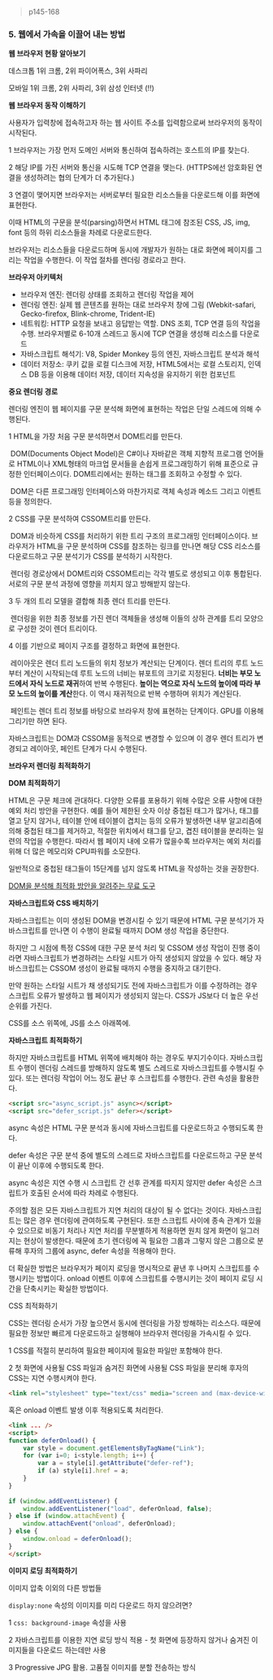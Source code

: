 > p145-168

### 5. 웹에서 가속을 이끌어 내는 방법



**웹 브라우저 현황 알아보기**

데스크톱 1위 크롬, 2위 파이어폭스, 3위 사파리

모바일 1위 크롬, 2위 사파리, 3위 삼성 인터넷 (!!)



**웹 브라우저 동작 이해하기**

사용자가 입력창에 접속하고자 하는 웹 사이트 주소를 입력함으로써 브라우저의 동작이 시작된다.

1 브라우저는 가장 먼저 도메인 서버와 통신하여 접속하려는 호스트의 IP를 찾는다.

2 해당 IP를 가진 서버와 통신을 시도해 TCP 연결을 맺는다. (HTTPS에선 암호화된 연결을 생성하려는 협의 단계가 더 추가된다.)

3 연결이 맺어지면 브라우저는 서버로부터 필요한 리소스들을 다운로드해 이를 화면에 표현한다.

이때 HTML의 구문을 분석(parsing)하면서 HTML 태그에 참조된 CSS, JS, img, font 등의 하위 리소스들을 차례로 다운로드한다.

브라우저는 리소스들을 다운로드하며 동시에 개발자가 원하는 대로 화면에 페이지를 그리는 작업을 수행한다. 이 작업 절차를 렌더링 경로라고 한다.



**브라우저 아키텍처**

- 브라우저 엔진: 렌더링 상태를 조회하고 렌더링 작업을 제어
- 렌더링 엔진: 실제 웹 콘텐츠를 원하는 대로 브라우저 창에 그림 (Webkit-safari, Gecko-firefox, Blink-chrome, Trident-IE)
- 네트워킹: HTTP 요청을 보내고 응답받는 역할. DNS 조회, TCP 연결 등의 작업을 수행. 브라우저별로 6-10개 스레드고 동시에 TCP 연결을 생성해 리소스를 다운로드
- 자바스크립트 해석기: V8, Spider Monkey 등의 엔진, 자바스크립트 분석과 해석
- 데이터 저장소: 쿠키 값을 로컬 디스크에 저장, HTML5에서는 로컬 스토리지, 인덱스 DB 등을 이용해 데이터 저장, 데이터 지속성을 유지하기 위한 컴포넌트



**중요 렌더링 경로**

렌더링 엔진이 웹 페이지를 구문 분석해 화면에 표현하는 작업은 단일 스레드에 의해 수행된다. 

1 HTML을 가장 처음 구문 분석하면서 DOM트리를 만든다.

​	DOM(Documents Object Model)은 C#이나 자바같은 객체 지향적 프로그램 언어들로 HTML이나 XML형태의 마크업 문서들을 손쉽게 프로그래밍하기 위해 표준으로 규정한 인터페이스이다. DOM트리에서는 원하는 태그를 조회하고 수정할 수 있다.

​	DOM은 다른 프로그래밍 인터페이스와 마찬가지로 객체 속성과 메소드 그리고 이벤트 등을 정의한다.

2 CSS를 구문 분석하여 CSSOM트리를 만든다.

​	DOM과 비슷하게 CSS를 처리하기 위한 트리 구조의 프로그래밍 인터페이스이다. 브라우저가 HTML을 구문 분석하며 CSS를 참조하는 링크를 만나면 해당 CSS 리소스를 다운로드하고 구문 분석기가 CSS를 분석하기 시작한다.

​	렌더링 경로상에서 DOM트리와 CSSOM트리는 각각 별도로 생성되고 이후 통합된다. 서로의 구문 분석 과정에 영향을 끼치지 않고 방해받지 않는다.

3 두 개의 트리 모델을 결합해 최종 렌더 트리를 만든다.

​	렌더링을 위한 최종 정보를 가진 렌더 객체들을 생성해 이들의 상하 관계를 트리 모양으로 구성한 것이 렌더 트리이다.

4 이를 기반으로 페이지 구조를 결정하고 화면에 표현한다.

​	레이아웃은 렌더 트리 노드들의 위치 정보가 계산되는 단계이다. 렌더 트리의 루트 노드부터 계산이 시작되는데 루트 노드의 너비는 뷰포트의 크기로 지정된다. **너비는 부모 노드에서 자식 노드로 재귀**하여 반복 수행된다. **높이는 역으로 자식 노드의 높이에 따라 부모 노드의 높이를 계산**한다. 이 역시 재귀적으로 반복 수행하며 위치가 계산된다.

​	페인트는 렌더 트리 정보를 바탕으로 브라우저 창에 표현하는 단계이다. GPU를 이용해 그리기만 하면 된다.



자바스크립트는 DOM과 CSSOM을 동적으로 변경할 수 있으며 이 경우 렌더 트리가 변경되고 레이아웃, 페인트 단계가 다시 수행된다.



**브라우저 렌더링 최적화하기**

**DOM 최적화하기**

HTML은 구문 체크에 관대하다. 다양한 오류를 포용하기 위해 수많은 오류 사항에 대한 예외 처리 방안을 구현한다. 예를 들어 제한된 숫자 이상 중첩된 태그가 많거나, 태그를 열고 닫지 않거나, 테이블 안에 테이블이 겹치는 등의 오류가 발생하면 내부 알고리즘에 의해 중첩된 태그를 제거하고, 적절한 위치에서 태그를 닫고, 겹친 테이블을 분리하는 일련의 작업을 수행한다. 따라서 웹 페이지 내에 오류가 많을수록 브라우저는 예외 처리를 위해 더 많은 메모리와 CPU파워를 소모한다.

일반적으로 중첩된 태그들이 15단계를 넘지 않도록 HTML을 작성하는 것을 권장한다.

[DOM을 분석해 최적화 방안을 알려주는 무료 도구](http://mir.aculo.us/dom-monster/)



**자바스크립트와 CSS 배치하기**

자바스크립트는 이미 생성된 DOM을 변경시킬 수 있기 때문에 HTML 구문 분석기가 자바스크립트를 만나면 이 수행이 완료될 때까지 DOM 생성 작업을 중단한다.

하지만 그 시점에 특정 CSS에 대한 구문 분석 처리 및 CSSOM 생성 작업이 진행 중이라면 자바스크립트가 변경하려는 스타일 시트가 아직 생성되지 않았을 수 있다. 해당 자바스크립트는 CSSOM 생성이 완료될 때까지 수행을 중지하고 대기한다.

만약 원하는 스타일 시트가 채 생성되기도 전에 자바스크립트가 이를 수정하려는 경우 스크립트 오류가 발생하고 웹 페이지가 생성되지 않는다. CSS가 JS보다 더 높은 우선순위를 가진다.

CSS를 소스 위쪽에, JS를 소스 아래쪽에.



**자바스크립트 최적화하기**

하지만 자바스크립트를 HTML 위쪽에 배치해야 하는 경우도 부지기수이다. 자바스크립트 수행이 렌더링 스레드를 방해하지 않도록 별도 스레드로 자바스크립트를 수행시킬 수 있다. 또는 렌더링 작업이 어느 정도 끝난 후 스크립트를 수행한다. 관련 속성을 활용한다.

```html
<script src="async_script.js" async></script>
<script src="defer_script.js" defer></script>
```

async 속성은 HTML 구문 분석과 동시에 자바스크립트를 다운로드하고 수행되도록 한다.

defer 속성은 구문 분석 중에 별도의 스레드로 자바스크립트를 다운로드하고 구문 분석이 끝난 이후에 수행되도록 한다.

async 속성은 지연 수행 시 스크립트 간 선후 관계를 따지지 않지만 defer 속성은 스크립트가 호출된 순서에 따라 차례로 수행된다.

주의할 점은 모든 자바스크립트가 지연 처리의 대상이 될 수 없다는 것이다. 자바스크립트는 많은 경우 렌더링에 관여하도록 구현된다. 또한 스크립트 사이에 종속 관계가 있을 수 있으므로 비동기 처리나 지연 처리를 무분별하게 적용하면 원치 않게 화면이 일그러지는 현상이 발생한다. 때문에 초기 렌더링에 꼭 필요한 그룹과 그렇지 않은 그룹으로 분류해 후자의 그룹에 async, defer 속성을 적용해야 한다.

더 확실한 방법은 브라우저가 페이지 로딩을 명시적으로 끝낸 후 나머지 스크립트를 수행시키는 방법이다. onload 이벤트 이후에 스크립트를 수행시키는 것이 페이지 로딩 시간을 단축시키는 확실한 방법이다.



CSS 최적화하기

CSS는 렌더링 순서가 가장 높으면서 동시에 렌더링을 가장 방해하는 리소스다. 때문에 필요한 정보만 빠르게 다운로드하고 실행해야 브라우저 렌더링을 가속시킬 수 있다. 

1 CSS를 적절히 분리하여 필요한 페이지에 필요한 파일만 포함해야 한다.

2 첫 화면에 사용될 CSS 파일과 숨겨진 화면에 사용될 CSS 파일을 분리해 후자의 CSS는 지연 수행시켜야 한다.

```html
<link rel="stylesheet" type="text/css" media="screen and (max-device-width: 480px)" href="styles_base.css">
```

혹은 onload 이벤트 발생 이후 적용되도록 처리한다.

```html
<link ... />
<script>
function deferOnload() {
    var style = document.getElementsByTagName("Link");
    for (var i=0; i<style.length; i++) {
        var a = style[i].getAttribute("defer-ref");
        if (a) style[i].href = a;
    }
}
    
if (window.addEventListener) {
    window.addEventListener("load", deferOnload, false);
} else if (window.attachEvent) {
    window.attachEvent("onload", deferOnload);
} else {
    window.onload = deferOnload();
}
</script>
```



**이미지 로딩 최적화하기**

이미지 압축 이외의 다른 방법들

`display:none` 속성의 이미지를 미리 다운로드 하지 않으려면?

1 `css: background-image` 속성을 사용

2 자바스크립트를 이용한 지연 로딩 방식 적용 - 첫 화면에 등장하지 않거나 숨겨진 이미지들을 다운로드 하는데만 사용

3 Progressive JPG 활용. 고품질 이미지를 분할 전송하는 방식




